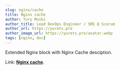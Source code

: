 ```yaml
---
slug: nginx/cache
title: Nginx cache
author: Yury Muski
author_title: Lead DevOps Engineer / SRE @ Scorum
author_url: https://yurets.pro
author_image_url: https://yurets.pro/avatar.webp
tags: [nginx, doc]
---
```


Extended Nginx block with Nginx Cache desciption.

Link: [**Nginx cache**](/docs/nginx/cache).
